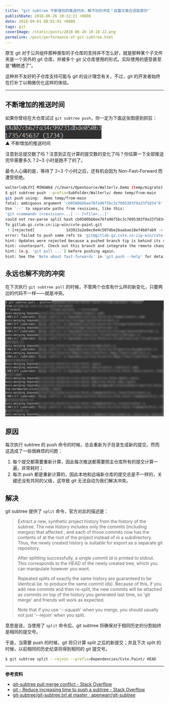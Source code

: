 ```yaml
---
title: "git subtree 不断增加的推送时间，解不玩的冲突！这篇文章应该能救你"
publishDate: 2018-06-26 10:32:21 +0800
date: 2018-09-01 08:01:01 +0800
tags: git
coverImage: /static/posts/2018-06-26-10-18-22.png
permalink: /post/performance-of-git-subtree.html
---
```


原生 git 对于公共组件那种类型的子仓库的支持并不怎么好，就是那种某个子文件夹是一个另外的 git 仓库，并被多个 git 父仓库使用的形式。实际使用的感受甚至是“糟糕透了”。

这种并不友好的子仓库支持可能与 git 的设计理念有关，不过，git 的开发者始终在打补丁以稍微优化这样的体验。

---

<div id="toc"></div>

## 不断增加的推送时间

如果你曾经在大仓库试过 `git subtree push`，你一定为下面这张图感到抓狂：

![](/static/posts/2018-06-26-long-time-of-git-subtree.gif)  
▲ 不断增加的推送时间

注意到总提交数了吗？注意到正在计算的提交数的变化了吗？你估算一下全部推送完毕需要多久？2~3 小时是跑不了的了。

最令人心痛的是，等待了 2~3 个小时之后，还有机会因为 Non-Fast-Forward 而遭受拒绝。

```bash
walterlv@LVYI MINGW64 /c/Users/OpenSource/Walterlv.Demo (temp/migrate)
$ git subtree push --prefix=SubFolder/Walterlv/ demo temp/from-main
git push using:  demo temp/from-main
fatal: ambiguous argument 'cb0580bb6ee76fa96f5bc3c7095303f9a33f5834^0': unknown revision or path not in the working tree.
Use '--' to separate paths from revisions, like this:
'git <command> [<revision>...] -- [<file>...]'
could not rev-parse split hash cb0580bb6ee76fa96f5bc3c7095303f9a33f5834 from commit 691c5a1531ff38d02cb62fa34c99231dbde050b3
To gitlab.gz.cvte.cn:iip-win/cvte-paint.git
 ! [rejected]              1d3913a2e0ec6e4c507dbe2baabae18ef4b8fab9 -> temp/from-main (non-fast-forward)
error: failed to push some refs to 'git@gitlab.gz.cvte.cn:iip-win/cvte-paint.git'
hint: Updates were rejected because a pushed branch tip is behind its remote
hint: counterpart. Check out this branch and integrate the remote changes
hint: (e.g. 'git pull ...') before pushing again.
hint: See the 'Note about fast-forwards' in 'git push --help' for details.
```

## 永远也解不完的冲突

在下次执行 `git subtree pull` 的时候，不管两个仓库有什么样的新变化，只要两边的代码不一样——就是冲突。

![](/static/posts/2018-06-26-10-18-22.png)

## 原因

每次执行 subtree 的 push 命令的时候，总会重新为子目录生成新的提交。然而这造成了一些很麻烦的问题：

1. 每个提交都需要重新计算，因此每次推送都需要把主仓库所有的提交计算一遍，非常耗时；
1. 每次 push 都是重新计算的，因此本地和远端新仓库的提交总是不一样的，关键还没有共同的父级，这导致 git 无法自动为我们解决冲突。

## 解决

git subtree 提供了 `split` 命令，官方对此的描述是：

> Extract a new, synthetic project history from the history of the <prefix> subtree. The new history includes only the commits (including merges) that affected <prefix>, and each of those commits now has the contents of <prefix> at the root of the project instead of in a subdirectory. Thus, the newly created history is suitable for export as a separate git repository.
> 
> After splitting successfully, a single commit id is printed to stdout. This corresponds to the HEAD of the newly created tree, which you can manipulate however you want.
> 
> Repeated splits of exactly the same history are guaranteed to be identical (ie. to produce the same commit ids). Because of this, if you add new commits and then re-split, the new commits will be attached as commits on top of the history you generated last time, so 'git merge' and friends will work as expected.
> 
> Note that if you use '--squash' when you merge, you should usually not just '--rejoin' when you split.

意思是说，当使用了 `split` 命令后，git subtree 将确保对于相同历史的分割始终是相同的提交号。

于是，当需要 push 的时候，git 将只计算 split 之后的新提交；并且下次 split 的时候，以前相同的历史纪录将得到相同的 git 提交号。

```bash
$ git subtree split --rejoin --prefix=Dependencies/Cvte.Paint/ HEAD
```

---

**参考资料**

- [git-subtree pull merge conflict - Stack Overflow](https://stackoverflow.com/q/25294227/6233938)
- [git - Reduce increasing time to push a subtree - Stack Overflow](https://stackoverflow.com/q/16134975/6233938)
- [git-subtree/git-subtree.txt at master · apenwarr/git-subtree](https://github.com/apenwarr/git-subtree/blob/master/git-subtree.txt)


